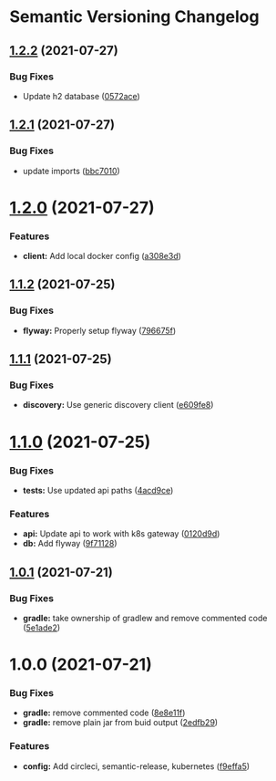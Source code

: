 # Semantic Versioning Changelog

## [1.2.2](https://github.com/JayDamon/setzer-account-service/compare/v1.2.1...v1.2.2) (2021-07-27)


### Bug Fixes

* Update h2 database ([0572ace](https://github.com/JayDamon/setzer-account-service/commit/0572ace2aab74683212c48b74e368f952b8c23b7))

## [1.2.1](https://github.com/JayDamon/setzer-account-service/compare/v1.2.0...v1.2.1) (2021-07-27)


### Bug Fixes

* update imports ([bbc7010](https://github.com/JayDamon/setzer-account-service/commit/bbc7010312b02bdc973f9ccf7fb4c5769d9468c6))

# [1.2.0](https://github.com/JayDamon/setzer-account-service/compare/v1.1.2...v1.2.0) (2021-07-27)


### Features

* **client:** Add local docker config ([a308e3d](https://github.com/JayDamon/setzer-account-service/commit/a308e3d56cfdde5f5bb960d83d97022a5c5b549f))

## [1.1.2](https://github.com/JayDamon/setzer-account-service/compare/v1.1.1...v1.1.2) (2021-07-25)


### Bug Fixes

* **flyway:** Properly setup flyway ([796675f](https://github.com/JayDamon/setzer-account-service/commit/796675fc2e258dc707f6c2b81d3aff718022f8e4))

## [1.1.1](https://github.com/JayDamon/setzer-account-service/compare/v1.1.0...v1.1.1) (2021-07-25)


### Bug Fixes

* **discovery:** Use generic discovery client ([e609fe8](https://github.com/JayDamon/setzer-account-service/commit/e609fe88a639c841c5ce2085dd56518f81ef1067))

# [1.1.0](https://github.com/JayDamon/setzer-account-service/compare/v1.0.1...v1.1.0) (2021-07-25)


### Bug Fixes

* **tests:** Use updated api paths ([4acd9ce](https://github.com/JayDamon/setzer-account-service/commit/4acd9cef028e9d62f62e8f5000d9b6eaecd8d19f))


### Features

* **api:** Update api to work with k8s gateway ([0120d9d](https://github.com/JayDamon/setzer-account-service/commit/0120d9d6d7dcff0c0e8418ec25f95e94769ff8bd))
* **db:** Add flyway ([9f71128](https://github.com/JayDamon/setzer-account-service/commit/9f711280c5d2e3243a1a3a1d0aba24b254717272))

## [1.0.1](https://github.com/JayDamon/setzer-account-service/compare/v1.0.0...v1.0.1) (2021-07-21)


### Bug Fixes

* **gradle:** take ownership of gradlew and remove commented code ([5e1ade2](https://github.com/JayDamon/setzer-account-service/commit/5e1ade20604e729373ef9c44d509e1705440966c))

# 1.0.0 (2021-07-21)


### Bug Fixes

* **gradle:** remove commented code ([8e8e11f](https://github.com/JayDamon/setzer-account-service/commit/8e8e11fc16aa8f932dfed4a9d29dda52ca469ad4))
* **gradle:** remove plain jar from buid output ([2edfb29](https://github.com/JayDamon/setzer-account-service/commit/2edfb29887ea578186b28a83b0bc06011dab7573))


### Features

* **config:** Add circleci, semantic-release, kubernetes ([f9effa5](https://github.com/JayDamon/setzer-account-service/commit/f9effa52ac3c3d9aaa27aa953ef8bc9c963849fb))
